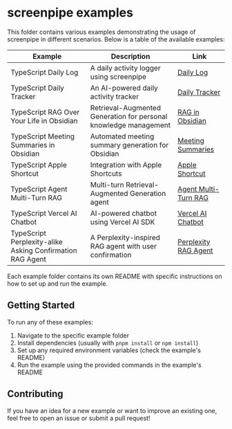 # screenpipe examples

This folder contains various examples demonstrating the usage of screenpipe in different scenarios. Below is a table of the available examples:

| Example | Description | Link |
|---------|-------------|------|
| TypeScript Daily Log | A daily activity logger using screenpipe | [Daily Log](./daily-log) |
| TypeScript Daily Tracker | An AI-powered daily activity tracker | [Daily Tracker](./daily-tracker) |
| TypeScript RAG Over Your Life in Obsidian | Retrieval-Augmented Generation for personal knowledge management | [RAG in Obsidian](./rag-over-your-life-in-obsidian) |
| TypeScript Meeting Summaries in Obsidian | Automated meeting summary generation for Obsidian | [Meeting Summaries](./meeting-summaries-in-obsidian) |
| TypeScript Apple Shortcut | Integration with Apple Shortcuts | [Apple Shortcut](./apple-shortcut) |
| TypeScript Agent Multi-Turn RAG | Multi-turn Retrieval-Augmented Generation agent | [Agent Multi-Turn RAG](./agent-multi-turn-rag) |
| TypeScript Vercel AI Chatbot | AI-powered chatbot using Vercel AI SDK | [Vercel AI Chatbot](./vercel-ai-chatbot) |
| TypeScript Perplexity-alike Asking Confirmation RAG Agent | A Perplexity-inspired RAG agent with user confirmation | [Perplexity RAG Agent](./perplexity-alike-asking-confirmation-rag-agent) |

Each example folder contains its own README with specific instructions on how to set up and run the example.

## Getting Started

To run any of these examples:

1. Navigate to the specific example folder
2. Install dependencies (usually with `pnpm install` or `npm install`)
3. Set up any required environment variables (check the example's README)
4. Run the example using the provided commands in the example's README

## Contributing

If you have an idea for a new example or want to improve an existing one, feel free to open an issue or submit a pull request!

